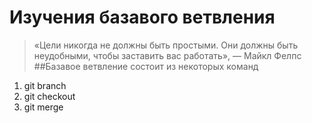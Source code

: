 # Изучения базавого ветвления
>«Цели никогда не должны быть простыми. Они должны быть неудобными, чтобы заставить вас работать», — Майкл Фелпс
##Базавое ветвление состоит из некоторых команд 
1. git branch <!---**Создание ветки**-->
2. git checkout <!---*Перейти на другую ветку*-->
3. git merge <!---***Объединить ветки***-->
